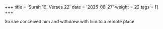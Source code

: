 +++
title = 'Surah 19, Verses 22'
date = '2025-08-27'
weight = 22
tags = []
+++

So she conceived him and withdrew with him to a remote place.
